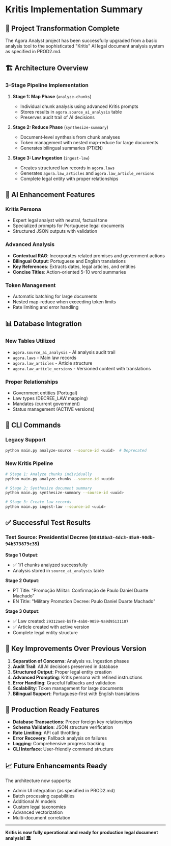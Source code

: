 # Kritis Implementation Summary

## 🎯 **Project Transformation Complete**

The Agora Analyst project has been successfully upgraded from a basic analysis tool to the sophisticated "Kritis" AI legal document analysis system as specified in PROD2.md.

## 🏗️ **Architecture Overview**

### **3-Stage Pipeline Implementation**

1. **Stage 1: Map Phase** (`analyze-chunks`)
   - Individual chunk analysis using advanced Kritis prompts
   - Stores results in `agora.source_ai_analysis` table
   - Preserves audit trail of AI decisions

2. **Stage 2: Reduce Phase** (`synthesize-summary`) 
   - Document-level synthesis from chunk analyses
   - Token management with nested map-reduce for large documents
   - Generates bilingual summaries (PT/EN)

3. **Stage 3: Law Ingestion** (`ingest-law`)
   - Creates structured law records in `agora.laws`
   - Generates `agora.law_articles` and `agora.law_article_versions`
   - Complete legal entity with proper relationships

## 🧠 **AI Enhancement Features**

### **Kritis Persona**
- Expert legal analyst with neutral, factual tone
- Specialized prompts for Portuguese legal documents
- Structured JSON outputs with validation

### **Advanced Analysis**
- **Contextual RAG**: Incorporates related promises and government actions
- **Bilingual Output**: Portuguese and English translations
- **Key References**: Extracts dates, legal articles, and entities
- **Concise Titles**: Action-oriented 5-10 word summaries

### **Token Management**
- Automatic batching for large documents
- Nested map-reduce when exceeding token limits
- Rate limiting and error handling

## 📊 **Database Integration**

### **New Tables Utilized**
- `agora.source_ai_analysis` - AI analysis audit trail
- `agora.laws` - Main law records
- `agora.law_articles` - Article structure
- `agora.law_article_versions` - Versioned content with translations

### **Proper Relationships**
- Government entities (Portugal)
- Law types (DECREE_LAW mapping)
- Mandates (current government)
- Status management (ACTIVE versions)

## 🔧 **CLI Commands**

### **Legacy Support**
```bash
python main.py analyze-source --source-id <uuid>  # Deprecated
```

### **New Kritis Pipeline**
```bash
# Stage 1: Analyze chunks individually
python main.py analyze-chunks --source-id <uuid>

# Stage 2: Synthesize document summary  
python main.py synthesize-summary --source-id <uuid>

# Stage 3: Create law records
python main.py ingest-law --source-id <uuid>
```

## ✅ **Successful Test Results**

### **Test Source**: Presidential Decree (`08418ba3-4dc3-45a9-90db-94b573879c35`)

**Stage 1 Output**:
- ✅ 1/1 chunks analyzed successfully
- Analysis stored in `source_ai_analysis` table

**Stage 2 Output**:
- PT Title: "Promoção Militar: Confirmação de Paulo Daniel Duarte Machado"
- EN Title: "Military Promotion Decree: Paulo Daniel Duarte Machado"

**Stage 3 Output**:
- ✅ Law created: `29312ae8-b8f9-4ab0-9059-9a9d95131107`
- ✅ Article created with active version
- Complete legal entity structure

## 🎯 **Key Improvements Over Previous Version**

1. **Separation of Concerns**: Analysis vs. Ingestion phases
2. **Audit Trail**: All AI decisions preserved in database
3. **Structured Output**: Proper legal entity creation
4. **Advanced Prompting**: Kritis persona with refined instructions
5. **Error Handling**: Graceful fallbacks and validation
6. **Scalability**: Token management for large documents
7. **Bilingual Support**: Portuguese-first with English translations

## 🚀 **Production Ready Features**

- **Database Transactions**: Proper foreign key relationships
- **Schema Validation**: JSON structure verification
- **Rate Limiting**: API call throttling
- **Error Recovery**: Fallback analysis on failures
- **Logging**: Comprehensive progress tracking
- **CLI Interface**: User-friendly command structure

## 📈 **Future Enhancements Ready**

The architecture now supports:
- Admin UI integration (as specified in PROD2.md)
- Batch processing capabilities
- Additional AI models
- Custom legal taxonomies
- Advanced vectorization
- Multi-document correlation

---

**Kritis is now fully operational and ready for production legal document analysis! 🏛️**